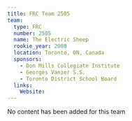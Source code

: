 ```yaml
---
title: FRC Team 2505
team:
  type: FRC
  number: 2505
  name: The Electric Sheep
  rookie_year: 2008
  location: Toronto, ON, Canada
  sponsors:
    - Don Mills Collegiate Institute
    - Georges Vanier S.S.
    - Toronto District School Board
  links:
    Website: 
---
```

No content has been added for this team